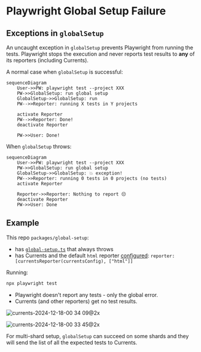 # Playwright Global Setup Failure

## Exceptions in `globalSetup`

An uncaught exception in `globalSetup` prevents Playwright from running the tests. Playwright stops the execution and never reports test results to **any** of its reporters (including Currents).

A normal case when `globalSetup` is successful:

```mermaid
sequenceDiagram
    User->>PW: playwright test --project XXX
    PW->>GlobalSetup: run global setup
    GlobalSetup->>GlobalSetup: run
    PW-->>Reporter: running X tests in Y projects

    activate Reporter
    PW-->>Reporter: Done!
    deactivate Reporter

    PW->>User: Done!
```

When `globalSetup` throws:

```mermaid
sequenceDiagram
    User->>PW: playwright test --project XXX
    PW->>GlobalSetup: run global setup
    GlobalSetup->>GlobalSetup: 💥 exception!
    PW-->>Reporter: running 0 tests in 0 projects (no tests)
    activate Reporter

    Reporter->>Reporter: Nothing to report 😔
    deactivate Reporter
    PW->>User: Done
```

## Example

This repo `packages/global-setup`:

- has [`global-setup.ts`](./global-setup.ts) that always throws
- has Currents and the default `html` reporter [configured](./playwright.config.ts): `reporter: [currentsReporter(currentsConfig), ["html"]]`

Running:

```sh
npx playwright test
```

- Playwright doesn't report any tests - only the global error.
- Currents (and other reporters) get no test results.

![currents-2024-12-18-00 34 09@2x](https://github.com/user-attachments/assets/ecb917e1-e838-40bf-a7e6-5f9957dd58cb)

![currents-2024-12-18-00 33 45@2x](https://github.com/user-attachments/assets/24a771ed-a300-45c0-b002-40a68aee26ab)

For multi-shard setup, `globalSetup` can succeed on some shards and they will send the list of all the expected tests to Currents.
